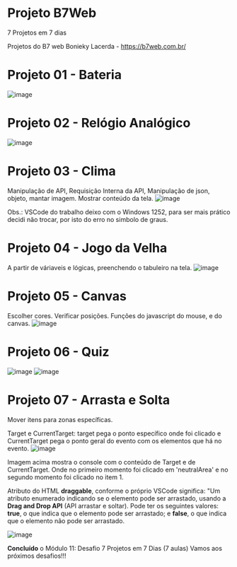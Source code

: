 # Projeto B7Web

7 Projetos em 7 dias 

Projetos do B7 web
Bonieky Lacerda - https://b7web.com.br/

# Projeto 01 - Bateria

![image](https://user-images.githubusercontent.com/1613816/126882285-5c78ab1b-d37e-426c-9fa7-7413c6faeb74.png)


# Projeto 02 - Relógio Analógico

![image](https://user-images.githubusercontent.com/1613816/126882290-cb5806ff-a84c-4450-9dcb-fd193c14c61c.png)

# Projeto 03 - Clima
Manipulação de API, Requisição Interna da API, Manipulação de json, objeto, mantar imagem. Mostrar conteúdo da tela.
![image](https://user-images.githubusercontent.com/1613816/127362082-5376989c-881a-4056-829d-a7e8139f1c8f.png)

Obs.: VSCode do trabalho deixo com o Windows 1252,  para ser mais prático decidi não trocar,  por isto do erro no simbolo de graus.

# Projeto 04 -  Jogo da Velha
A partir de váriaveis e lógicas, preenchendo o tabuleiro na tela.
![image](https://user-images.githubusercontent.com/1613816/128389057-228884c6-271f-496a-99d2-61f66ccde74a.png)



# Projeto 05 - Canvas
Escolher cores. Verificar posições. Funções do javascript do mouse, e do canvas.
![image](https://user-images.githubusercontent.com/1613816/128638311-1836a0a6-62a1-42b2-a68f-0a6546f9db17.png)


# Projeto 06 - Quiz
![image](https://user-images.githubusercontent.com/1613816/129488662-7932bab9-5a38-4aea-9bf3-f8a8f67c6e01.png)  ![image](https://user-images.githubusercontent.com/1613816/129488631-41b03f0e-a885-4636-8762-a51d372d7161.png)




# Projeto 07 - Arrasta e Solta
Mover itens para zonas específicas.

Target e CurrentTarget: target pega o ponto específico onde foi clicado e CurrentTarget pega o ponto geral do evento com os elementos que há no evento.
![image](https://user-images.githubusercontent.com/1613816/129498298-8a74757e-f8f6-4562-8ed5-8c17e374149a.png)

Imagem acima mostra o console com o conteúdo de Target e de CurrentTarget. Onde no primeiro momento foi clicado em 'neutralArea' e no segundo momento foi clicado no item 1.

Atributo do HTML **draggable**, conforme o próprio VSCode significa: "Um atributo enumerado indicando se o elemento pode ser arrastado, usando a **Drag and Drop API** (API arrastar e soltar). Pode ter os seguintes valores: **true**, o que indica que o elemento pode ser arrastado; e **false**, o que indica que o elemento não pode ser arrastado.

![image](https://user-images.githubusercontent.com/1613816/129768913-faff8d8c-7e17-4cff-a5db-811fba33c242.png)

**Concluído** o Módulo 11: Desafio 7 Projetos em 7 Dias (7 aulas)
Vamos aos próximos desafios!!!

